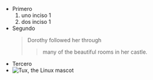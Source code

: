 

- Primero
    1. uno inciso 1
    2. dos inciso 1
- Segundo
  > Dorothy followed her through <br>
  >> many of the beautiful rooms in her castle.
- Tercero
-  ![Tux, the Linux mascot](/assets/images/tux.png)
